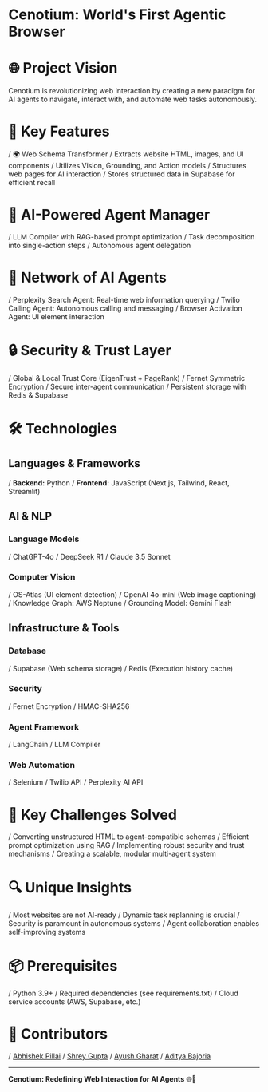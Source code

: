 # Cenotium: World's First Agentic Browser

# 🌐 Project Vision
Cenotium is revolutionizing web interaction by creating a new paradigm for AI agents to navigate, interact with, and automate web tasks autonomously.

# 🚀 Key Features
/ 🌍 Web Schema Transformer
/ Extracts website HTML, images, and UI components
/ Utilizes Vision, Grounding, and Action models
/ Structures web pages for AI interaction
/ Stores structured data in Supabase for efficient recall

# 🤖 AI-Powered Agent Manager
/ LLM Compiler with RAG-based prompt optimization
/ Task decomposition into single-action steps
/ Autonomous agent delegation

# 🔗 Network of AI Agents
/ Perplexity Search Agent: Real-time web information querying
/ Twilio Calling Agent: Autonomous calling and messaging
/ Browser Activation Agent: UI element interaction

# 🔒 Security & Trust Layer
/ Global & Local Trust Core (EigenTrust + PageRank)
/ Fernet Symmetric Encryption
/ Secure inter-agent communication
/ Persistent storage with Redis & Supabase

# 🛠️ Technologies

## Languages & Frameworks
/ **Backend:** Python
/ **Frontend:** JavaScript (Next.js, Tailwind, React, Streamlit)

## AI & NLP
### Language Models
/ ChatGPT-4o
/ DeepSeek R1
/ Claude 3.5 Sonnet

### Computer Vision
/ OS-Atlas (UI element detection)
/ OpenAI 4o-mini (Web image captioning)
/ Knowledge Graph: AWS Neptune
/ Grounding Model: Gemini Flash

## Infrastructure & Tools
### Database
/ Supabase (Web schema storage)
/ Redis (Execution history cache)

### Security
/ Fernet Encryption
/ HMAC-SHA256

### Agent Framework
/ LangChain
/ LLM Compiler

### Web Automation
/ Selenium
/ Twilio API
/ Perplexity AI API

# 🚧 Key Challenges Solved
/ Converting unstructured HTML to agent-compatible schemas
/ Efficient prompt optimization using RAG
/ Implementing robust security and trust mechanisms
/ Creating a scalable, modular multi-agent system

# 🔍 Unique Insights
/ Most websites are not AI-ready
/ Dynamic task replanning is crucial
/ Security is paramount in autonomous systems
/ Agent collaboration enables self-improving systems

# 📦 Prerequisites
/ Python 3.9+
/ Required dependencies (see requirements.txt)
/ Cloud service accounts (AWS, Supabase, etc.)

# 🤝 Contributors
/ <a href="https://github.com/abhipi" target="_blank">Abhishek Pillai</a>
/ <a href="https://github.com/Shrey1306" target="_blank">Shrey Gupta</a>
/ <a href="https://github.com/ayushgharat" target="_blank">Ayush Gharat</a>
/ <a href="https://github.com/Bajo-Adi" target="_blank">Aditya Bajoria</a>

---

**Cenotium: Redefining Web Interaction for AI Agents** 🌐🤖
